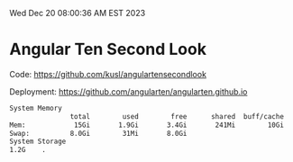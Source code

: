 Wed Dec 20 08:00:36 AM EST 2023

# Angular Ten Second Look

Code: https://github.com/kusl/angulartensecondlook

Deployment: https://github.com/angularten/angularten.github.io

```bash
System Memory
               total        used        free      shared  buff/cache   available
Mem:            15Gi       1.9Gi       3.4Gi       241Mi        10Gi        13Gi
Swap:          8.0Gi        31Mi       8.0Gi
System Storage
1.2G	.
```
```bash
